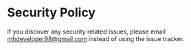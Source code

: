 # Security Policy

If you discover any security related issues, please email mhdeveloper98@gmail.com instead of using the issue tracker.
